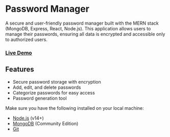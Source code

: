 
# Password Manager

A secure and user-friendly password manager built with the MERN stack (MongoDB, Express, React, Node.js). This application allows users to manage their passwords, ensuring all data is encrypted and accessible only to authorized users.


### [Live Demo](https://shashi-passop.netlify.app/)


## Features

- Secure password storage with encryption
- Add, edit, and delete passwords
- Categorize passwords for easy access
- Password generation tool


Make sure you have the following installed on your local machine:

- [Node.js](https://nodejs.org/) (v14+)
- [MongoDB](https://www.mongodb.com/) (Community Edition)
- [Git](https://git-scm.com/)

